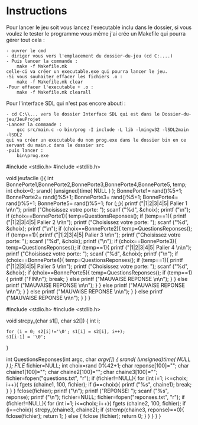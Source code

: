 # Instructions

Pour lancer le jeu soit vous lancez l'executable inclu dans le dossier, si vous voulez le tester le programme vous même j'ai crée un Makefile qui pourra gérer tout cela :

	- ouvrer le cmd
	- diriger vous vers l'emplacement du dossier-du-jeu (cd C:....)
	- Puis lancer la commande :
		make -f Makefile.mk
	celle-ci va créer un executable.exe qui pourra lancer le jeu.
	-Si vous souhaiter effacer les fichiers .o :
		make -f Makefile.mk clear
	-Pour effacer l'executable + .o : 
		make -f Makefile.mk clearall

Pour l'interface SDL qui n'est pas encore abouti :

	- cd C:\\... vers le dossier Interface SDL qui est dans le Dossier-du-jeu/JeuProjet
	-Lancer la commande :	
		gcc src/main.c -o bin/prog -I include -L lib -lmingw32 -lSDL2main -lSDL2
	qui va créer un executable du nom prog.exe dans le dossier bin en ce servant du main.c dans le dossier src
	-puis lancer : 
		bin\prog.exe


#include <stdio.h>
#include <stdlib.h>

void jeufacile (){
    int BonnePorte1,BonnePorte2,BonnePorte3,BonnePorte4,BonnePorte5, temp;
    int choix=0;
    srand( (unsigned)time( NULL ) );
    BonnePorte1= rand()%5+1;
    BonnePorte2= rand()%5+1;
    BonnePorte3= rand()%5+1;
    BonnePorte4= rand()%5+1;
    BonnePorte5= rand()%5+1;
    for (;;){
        printf ("|1|2|3|4|5| Palier 1 \n\n");
        printf ("Choisissez votre porte: ");
        scanf ("%d", &choix);
        printf ("\n");
        if (choix==BonnePorte1){
            temp=QuestionsReponses();
            if (temp==1){
                printf ("|1|2|3|4|5| Palier 2 \n\n");
                printf ("Choisissez votre porte: ");
                scanf ("%d", &choix);
                printf ("\n");
                if (choix==BonnePorte2){
                    temp=QuestionsReponses();
                    if (temp==1){
                        printf ("|1|2|3|4|5| Palier 3 \n\n");
                        printf ("Choisissez votre porte: ");
                        scanf ("%d", &choix);
                        printf ("\n");
                        if (choix==BonnePorte3){
                            temp=QuestionsReponses();
                            if (temp==1){
                                printf ("|1|2|3|4|5| Palier 4 \n\n");
                                printf ("Choisissez votre porte: ");
                                scanf ("%d", &choix);
                                printf ("\n");
                                if (choix==BonnePorte4){
                                    temp=QuestionsReponses();
                                    if (temp==1){
                                        printf ("|1|2|3|4|5| Palier 5 \n\n");
                                        printf ("Choisissez votre porte: ");
                                        scanf ("%d", &choix);
                                        if (choix==BonnePorte5){
                                            temp=QuestionsReponses();
                                            if (temp==1){
                                                printf ("FIN\n");
                                                break;
                                            } else printf ("MAUVAISE REPONSE \n\n");
                                        }
                                    } else printf ("MAUVAISE REPONSE \n\n");
                                }
                            } else printf ("MAUVAISE REPONSE \n\n");
                        }
                    } else printf ("MAUVAISE REPONSE \n\n");
                }
            } else printf ("MAUVAISE REPONSE \n\n");
        }
    }
}

#include <stdio.h>
#include <stdlib.h>

void strcpy_(char s1[], char s2[])
{
    int i;

    for (i = 0; s2[i]!='\0'; s1[i] = s2[i], i++);
    s1[i-1] = '\0';
}

int QuestionsReponses(int argc, char *argv[])
{
    srand( (unsigned)time( NULL ) );
    FILE* fichier=NULL;
    int choix=rand ()%42+1;
    char reponse[100]="";
    char chaine1[100]="";
    char chaine2[100]="";
    char chaine3[100]="";
    fichier=fopen("questions.txt", "r");
    if (fichier!=NULL){
        for (int i=1; i<=choix; i++){
            fgets (chaine1, 100, fichier);
            if (i==choix){
                printf ("%s", chaine1);
                break;
            }
        }
    }
    fclose(fichier);
    printf ("\n");
    printf ("REPONSE: ");
    scanf ("%s", reponse);
    printf ("\n");
    fichier=NULL;
    fichier=fopen("reponses.txt", "r");
    if (fichier!=NULL){
        for (int i=1; i<=choix; i++){
            fgets (chaine2, 100, fichier);
            if (i==choix){
                strcpy_(chaine3, chaine2);
                if (strcmp(chaine3, reponse)==0){
                    fclose(fichier);
                    return 1;
               } else {
                    fclose (fichier);
                    return 0;
               }
            }
        }
    }
}

